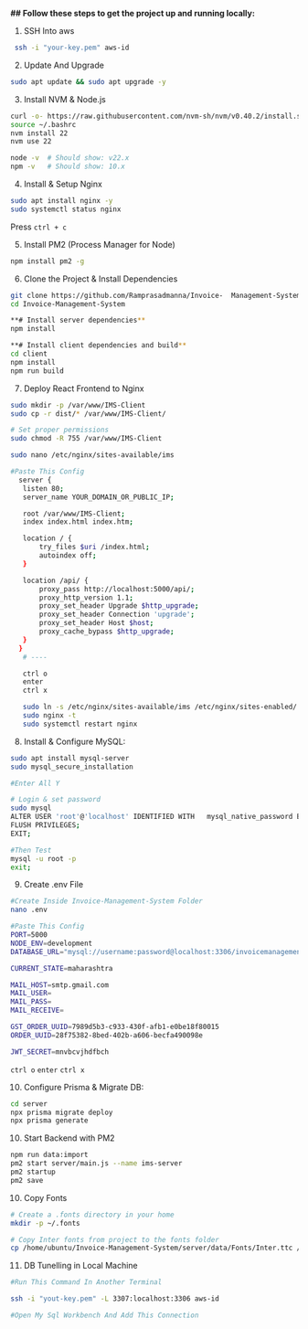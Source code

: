 **## Follow these steps to get the project up and running locally:**


1. SSH Into aws
``` bash
 ssh -i "your-key.pem" aws-id
```

2. Update And Upgrade
  ``` bash
  sudo apt update && sudo apt upgrade -y
  ```

3. Install NVM & Node.js
``` bash
curl -o- https://raw.githubusercontent.com/nvm-sh/nvm/v0.40.2/install.sh | bash
source ~/.bashrc
nvm install 22
nvm use 22

node -v  # Should show: v22.x
npm -v   # Should show: 10.x
```

4. Install & Setup Nginx
``` bash
sudo apt install nginx -y
sudo systemctl status nginx
```
Press `ctrl + c`


5. Install PM2 (Process Manager for Node)
 ``` bash
 npm install pm2 -g
 ```

6.  Clone the Project & Install Dependencies
 ```bash
 git clone https://github.com/Ramprasadmanna/Invoice-  Management-System.git
cd Invoice-Management-System

**# Install server dependencies**
npm install

**# Install client dependencies and build**
cd client
npm install
npm run build
 ```

7. Deploy React Frontend to Nginx
 ```bash
 sudo mkdir -p /var/www/IMS-Client
 sudo cp -r dist/* /var/www/IMS-Client/

 # Set proper permissions
 sudo chmod -R 755 /var/www/IMS-Client
 
 sudo nano /etc/nginx/sites-available/ims

 #Paste This Config
   server {
    listen 80;
    server_name YOUR_DOMAIN_OR_PUBLIC_IP;

    root /var/www/IMS-Client;
    index index.html index.htm;

    location / {
        try_files $uri /index.html;
        autoindex off;
    }

    location /api/ {
        proxy_pass http://localhost:5000/api/;
        proxy_http_version 1.1;
        proxy_set_header Upgrade $http_upgrade;
        proxy_set_header Connection 'upgrade';
        proxy_set_header Host $host;
        proxy_cache_bypass $http_upgrade;
    }
   }
    # ----

    ctrl o
    enter
    ctrl x

    sudo ln -s /etc/nginx/sites-available/ims /etc/nginx/sites-enabled/
    sudo nginx -t
    sudo systemctl restart nginx
 ```

8. Install & Configure MySQL:
 ``` bash
 sudo apt install mysql-server
 sudo mysql_secure_installation

 #Enter All Y

 # Login & set password
 sudo mysql
 ALTER USER 'root'@'localhost' IDENTIFIED WITH   mysql_native_password BY 'Tiger@123';
 FLUSH PRIVILEGES;
 EXIT;

 #Then Test
 mysql -u root -p
 exit;
 ```

9. Create .env File
 ```bash
 #Create Inside Invoice-Management-System Folder
 nano .env

 #Paste This Config
 PORT=5000
 NODE_ENV=development      
 DATABASE_URL="mysql://username:password@localhost:3306/invoicemanagementsystem"

 CURRENT_STATE=maharashtra

 MAIL_HOST=smtp.gmail.com
 MAIL_USER=
 MAIL_PASS=
 MAIL_RECEIVE=

 GST_ORDER_UUID=7989d5b3-c933-430f-afb1-e0be18f80015
 ORDER_UUID=28f75382-8bed-402b-a606-becfa490098e

 JWT_SECRET=mnvbcvjhdfbch
 ```
 `ctrl o`
 `enter`
 `ctrl x`
 

10. Configure Prisma & Migrate DB:
 ``` bash
 cd server
 npx prisma migrate deploy
 npx prisma generate
 ```

10. Start Backend with PM2
 ``` bash
 npm run data:import
 pm2 start server/main.js --name ims-server
 pm2 startup
 pm2 save
 ```

10. Copy Fonts
 ``` bash
 # Create a .fonts directory in your home
 mkdir -p ~/.fonts

 # Copy Inter fonts from project to the fonts folder
 cp /home/ubuntu/Invoice-Management-System/server/data/Fonts/Inter.ttc /home/ubuntu/Invoice-Management-System/server/data/Fonts/*.ttf ~/.fonts/
 ```

11. DB Tunelling in Local Machine
 ``` bash
#Run This Command In Another Terminal

 ssh -i "yout-key.pem" -L 3307:localhost:3306 aws-id

 #Open My Sql Workbench And Add This Connection
 ```